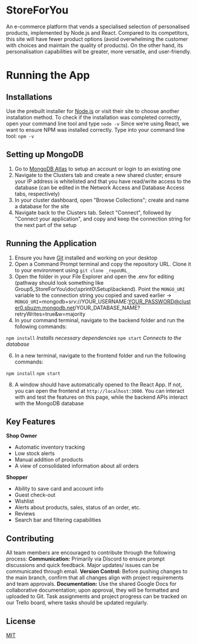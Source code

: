 # StoreForYou

An e-commerce platform that vends a specialised selection of personalised products, implemented by Node.js and React. Compared to its competitors, this site will have fewer product options (avoid overwhelming the customer with choices and maintain the quality of products). On the other hand, its personalisation capabilities will be greater, more versatile, and user-friendly.

# Running the App

## Installations

Use the prebuilt installer for [Node.js](https://nodejs.org/en/download/prebuilt-installer) or visit their site to choose another installation method.
To check if the installation was completed correctly, open your command line tool and type `node -v`
Since we’re using React, we want to ensure NPM was installed correctly. Type into your command line tool: `npm -v`

## Setting up MongoDB

1) Go to [MongoDB Atlas](https://www.mongodb.com/products/platform/atlas-database) to setup an account or login to an existing one
2) Navigate to the Clusters tab and create a new shared cluster; ensure your IP address is whitelisted and that you have read/write access to the database (can be edited in the Network Access and Database Access tabs, respectively)
3) In your cluster dashboard, open "Browse Collections"; create and name a database for the site
4) Navigate back to the Clusters tab. Select "Connect", followed by "Connect your application", and copy and keep the connection string for the next part of the setup

## Running the Application

1) Ensure you have [Git](https://git-scm.com/) installed and working on your desktop
2) Open a Command Prompt terminal and copy the repository URL. Clone it to your environment using `git clone _repoURL_`
3) Open the folder in your File Explorer and open the .env for editing (pathway should look something like Group5_StoreForYou\doc\sprint0\Setup\backend). Point the `MONGO_URI` variable to the connection string you copied and saved earlier -> `MONGO_URI`=mongodb+srv://YOUR_USERNAME:YOUR_PASSWORD@cluster0.sbuzm.mongodb.net/YOUR_DATABASE_NAME?retryWrites=true&w=majority
4) In your command terminal, navigate to the backend folder and run the following commands:

`npm install` _Installs necessary dependencies_
`npm start` _Connects to the database_

6) In a new terminal, navigate to the frontend folder and run the following commands:

`npm install`
`npm start`

8) A window should have automatically opened to the React App. If not, you can open the frontend at `http://localhost:3000`. You can interact with and test the features on this page, while the backend APIs interact with the MongoDB database

## Key Features

**Shop Owner**

* Automatic inventory tracking  
* Low stock alerts  
* Manual addition of products  
* A view of consolidated information about all orders

**Shopper**

* Ability to save card and account info  
* Guest check-out  
* Wishlist  
* Alerts about products, sales, status of an order, etc.  
* Reviews  
* Search bar and filtering capabilities

## Contributing

All team members are encouraged to contribute through the following process:
**Communication:** Primarily via Discord to ensure prompt discussions and quick feedback. Major updates/ issues can be communicated through email.
**Version Control:** Before pushing changes to the main branch, confirm that all changes align with project requirements and team approvals.
**Documentation:** Use the shared Google Docs for collaborative documentation; upon approval, they will be formatted and uploaded to Git. Task assignments and project progress can be tracked on our Trello board, where tasks should be updated regularly.

## License

[MIT](https://choosealicense.com/licenses/mit/)
